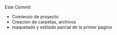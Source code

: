 Este Commit

* Comienzo de proyecto
* Creacion de carpetas, archivos
* maquetado y estilado parcial de la primer pagina